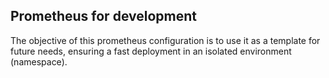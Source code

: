 ## Prometheus for development
The objective of this prometheus configuration is to use it as a template for future needs, ensuring a fast deployment in an isolated environment (namespace).
